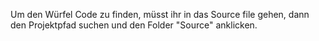 Um den Würfel Code zu finden, müsst ihr in das Source file gehen,
dann den Projektpfad suchen und den Folder "Source" anklicken.
